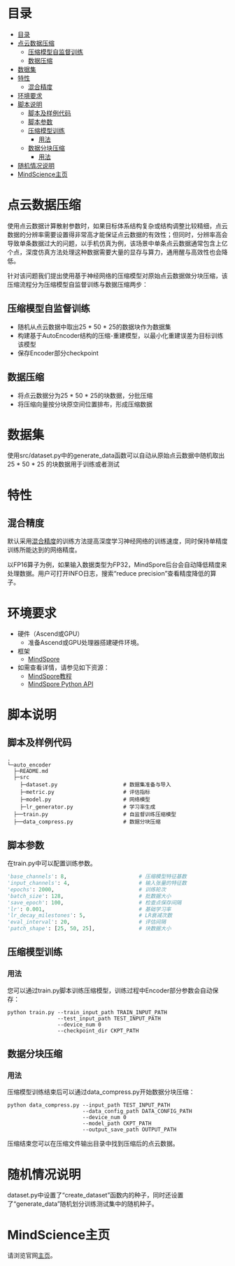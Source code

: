 # 目录

- [目录](#目录)
- [点云数据压缩](#点云数据压缩)
  - [压缩模型自监督训练](#压缩模型自监督训练)
  - [数据压缩](#数据压缩)
- [数据集](#数据集)
- [特性](#特性)
  - [混合精度](#混合精度)
- [环境要求](#环境要求)
- [脚本说明](#脚本说明)
  - [脚本及样例代码](#脚本及样例代码)
  - [脚本参数](#脚本参数)
  - [压缩模型训练](#压缩模型训练)
    - [用法](#用法)
  - [数据分块压缩](#数据分块压缩)
    - [用法](#用法-1)
- [随机情况说明](#随机情况说明)
- [MindScience主页](#mindscience主页)

# 点云数据压缩

使用点云数据计算散射参数时，如果目标体系结构复杂或结构调整比较精细，点云数据的分辨率需要设置得非常高才能保证点云数据的有效性；但同时，分辨率高会导致单条数据过大的问题，以手机仿真为例，该场景中单条点云数据通常包含上亿个点，深度仿真方法处理这种数据需要大量的显存与算力，通用醒与高效性也会降低。

针对该问题我们提出使用基于神经网络的压缩模型对原始点云数据做分块压缩，该压缩流程分为压缩模型自监督训练与数据压缩两步：

## 压缩模型自监督训练

- 随机从点云数据中取出25 * 50 * 25的数据块作为数据集
- 构建基于AutoEncoder结构的压缩-重建模型，以最小化重建误差为目标训练该模型
- 保存Encoder部分checkpoint

## 数据压缩

- 将点云数据分为25 * 50 * 25的块数据，分批压缩
- 将压缩向量按分块原空间位置排布，形成压缩数据


# 数据集

使用src/dataset.py中的generate_data函数可以自动从原始点云数据中随机取出25 * 50 * 25 的块数据用于训练或者测试

# 特性

## 混合精度

默认采用[混合精度](https://www.mindspore.cn/docs/programming_guide/zh-CN/master/enable_mixed_precision.html)的训练方法提高深度学习神经网络的训练速度，同时保持单精度训练所能达到的网络精度。

以FP16算子为例，如果输入数据类型为FP32，MindSpore后台会自动降低精度来处理数据。用户可打开INFO日志，搜索“reduce precision”查看精度降低的算子。

# 环境要求

- 硬件（Ascend或GPU）
    - 准备Ascend或GPU处理器搭建硬件环境。
- 框架
    - [MindSpore](https://www.mindspore.cn/install)
- 如需查看详情，请参见如下资源：
    - [MindSpore教程](https://www.mindspore.cn/tutorials/zh-CN/master/index.html)
    - [MindSpore Python API](https://www.mindspore.cn/docs/api/zh-CN/master/index.html)


# 脚本说明

## 脚本及样例代码

```path
.
└─auto_encoder
  ├─README.md
  ├─src
    ├─dataset.py                     # 数据集准备与导入
    ├─metric.py                      # 评估指标
    ├─model.py                       # 网络模型
    ├─lr_generator.py                # 学习率生成
  ├──train.py                        # 自监督训练压缩模型
  ├──data_compress.py                # 数据分块压缩
```

## 脚本参数

在train.py中可以配置训练参数。

```python
'base_channels': 8,                       # 压缩模型特征基数
'input_channels': 4,                      # 输入张量的特征数
'epochs': 2000,                           # 训练轮次
'batch_size': 128,                        # 批数据大小
'save_epoch': 100,                        # 检查点保存间隔
'lr': 0.001,                              # 基础学习率
'lr_decay_milestones': 5,                 # LR衰减次数
'eval_interval': 20,                      # 评估间隔
'patch_shape': [25, 50, 25],              # 块数据大小
```

## 压缩模型训练

### 用法

您可以通过train.py脚本训练压缩模型，训练过程中Encoder部分参数会自动保存：
```
python train.py --train_input_path TRAIN_INPUT_PATH 
                --test_input_path TEST_INPUT_PATH 
                --device_num 0 
                --checkpoint_dir CKPT_PATH
```

## 数据分块压缩

### 用法

压缩模型训练结束后可以通过data_compress.py开始数据分块压缩：
```
python data_compress.py --input_path TEST_INPUT_PATH 
                        --data_config_path DATA_CONFIG_PATH
                        --device_num 0 
                        --model_path CKPT_PATH
                        --output_save_path OUTPUT_PATH
```

压缩结束您可以在压缩文件输出目录中找到压缩后的点云数据。


# 随机情况说明

dataset.py中设置了“create_dataset”函数内的种子，同时还设置了“generate_data”随机划分训练测试集中的随机种子。

# MindScience主页
请浏览官网[主页](https://gitee.com/mindspore/mindsciencetmp)。
